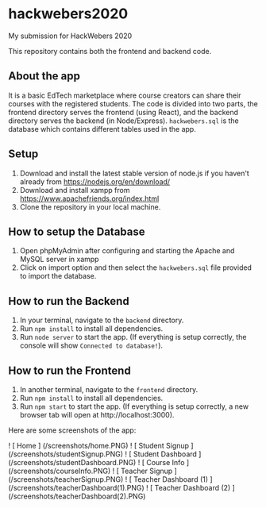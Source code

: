 # hackwebers2020
My submission for HackWebers 2020

This repository contains both the frontend and backend code.

## About the app
It is a basic EdTech marketplace where course creators can share their courses with the registered students.
The code is divided into two parts, the frontend directory serves the frontend (using React), and the backend directory serves the backend (in Node/Express). 
`hackwebers.sql` is the database which contains different tables used in the app.

## Setup
1. Download and install the latest stable version of node.js if you haven't already from https://nodejs.org/en/download/
2. Download and install xampp from https://www.apachefriends.org/index.html
3. Clone the repository in your local machine.

## How to setup the Database
1. Open phpMyAdmin after configuring and starting the Apache and MySQL server in xampp
2. Click on import option and then select the `hackwebers.sql` file provided to import the database.

## How to run the Backend
1. In your terminal, navigate to the `backend` directory.
2. Run `npm install` to install all dependencies.
3. Run `node server` to start the app. (If everything is setup correctly, the console will show `Connected to database!`).

## How to run the Frontend
1. In another terminal, navigate to the `frontend` directory.
2. Run `npm install` to install all dependencies.
3. Run `npm start` to start the app. (If everything is setup correctly, a new browser tab will open at http://localhost:3000).

Here are some screenshots of the app:

! [ Home ] (/screenshots/home.PNG)
! [ Student Signup ] (/screenshots/studentSignup.PNG)
! [ Student Dashboard ] (/screenshots/studentDashboard.PNG)
! [ Course Info ] (/screenshots/courseInfo.PNG)
! [ Teacher Signup ] (/screenshots/teacherSignup.PNG)
! [ Teacher Dashboard (1) ] (/screenshots/teacherDashboard(1).PNG)
! [ Teacher Dashboard (2) ] (/screenshots/teacherDashboard(2).PNG)

